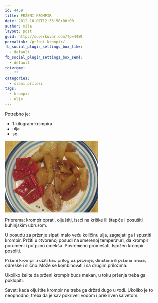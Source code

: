 ```yaml
---
id: 4459
title: PRŽENI KROMPIR
date: 2012-10-09T12:33:58+00:00
author: mila
layout: post
guid: http://superkuvar.com/?p=4459
permalink: /prženi-krompir/
fb_social_plugin_settings_box_like:
  - default
fb_social_plugin_settings_box_send:
  - default
totvreme:
  - ""
categories:
  - slani prilozi
tags:
  - krompir
  - ulje
---
```

Potrebno je:

  * 1 kilogram krompira
  * ulje
  * so

<img class="alignnone size-medium wp-image-4460" title="Przenikrompir" src="/wp-content/uploads/2012/10/Przenikrompir-e1349785834475-300x231.jpg" alt="" width="300" height="231" /> 

Priprema: krompir oprati, oljuštiti, iseći na kriške ili štapiće i posušiti kuhinjskim ubrusom.

U posudu za prženje sipati malo veću količinu ulja, zagrejati ga i spustiti krompir. Pržiti u otvorenoj posudi na umerenoj temperaturi, da krompir porumeni i potpuno omekša. Povremeno promešati. Ispržen krompir posoliti.

Prženi krompir služiti kao prilog uz pečenje, dinstana ili pržena mesa, odreske i slično. Može se kombinovati i sa drugim prilozima.

Ukoliko želite da prženi krompir bude mekan, u toku prženja treba ga poklopiti.

Savet: kada oljuštite krompir ne treba ga držati dugo u vodi. Ukoliko je to neophodno, treba da je sav pokriven vodom i prekriven salvetom.